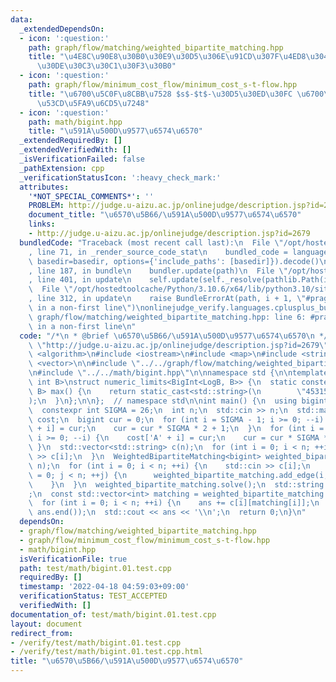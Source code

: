 ```yaml
---
data:
  _extendedDependsOn:
  - icon: ':question:'
    path: graph/flow/matching/weighted_bipartite_matching.hpp
    title: "\u4E8C\u90E8\u30B0\u30E9\u30D5\u306E\u91CD\u307F\u4ED8\u304D\u6700\u5927\
      \u30DE\u30C3\u30C1\u30F3\u30B0"
  - icon: ':question:'
    path: graph/flow/minimum_cost_flow/minimum_cost_s-t-flow.hpp
    title: "\u6700\u5C0F\u8CBB\u7528 $s$-$t$-\u30D5\u30ED\u30FC \u6700\u77ED\u8DEF\
      \u53CD\u5FA9\u6CD5\u7248"
  - icon: ':question:'
    path: math/bigint.hpp
    title: "\u591A\u500D\u9577\u6574\u6570"
  _extendedRequiredBy: []
  _extendedVerifiedWith: []
  _isVerificationFailed: false
  _pathExtension: cpp
  _verificationStatusIcon: ':heavy_check_mark:'
  attributes:
    '*NOT_SPECIAL_COMMENTS*': ''
    PROBLEM: http://judge.u-aizu.ac.jp/onlinejudge/description.jsp?id=2679
    document_title: "\u6570\u5B66/\u591A\u500D\u9577\u6574\u6570"
    links:
    - http://judge.u-aizu.ac.jp/onlinejudge/description.jsp?id=2679
  bundledCode: "Traceback (most recent call last):\n  File \"/opt/hostedtoolcache/Python/3.10.6/x64/lib/python3.10/site-packages/onlinejudge_verify/documentation/build.py\"\
    , line 71, in _render_source_code_stat\n    bundled_code = language.bundle(stat.path,\
    \ basedir=basedir, options={'include_paths': [basedir]}).decode()\n  File \"/opt/hostedtoolcache/Python/3.10.6/x64/lib/python3.10/site-packages/onlinejudge_verify/languages/cplusplus.py\"\
    , line 187, in bundle\n    bundler.update(path)\n  File \"/opt/hostedtoolcache/Python/3.10.6/x64/lib/python3.10/site-packages/onlinejudge_verify/languages/cplusplus_bundle.py\"\
    , line 401, in update\n    self.update(self._resolve(pathlib.Path(included), included_from=path))\n\
    \  File \"/opt/hostedtoolcache/Python/3.10.6/x64/lib/python3.10/site-packages/onlinejudge_verify/languages/cplusplus_bundle.py\"\
    , line 312, in update\n    raise BundleErrorAt(path, i + 1, \"#pragma once found\
    \ in a non-first line\")\nonlinejudge_verify.languages.cplusplus_bundle.BundleErrorAt:\
    \ graph/flow/matching/weighted_bipartite_matching.hpp: line 6: #pragma once found\
    \ in a non-first line\n"
  code: "/*\n * @brief \u6570\u5B66/\u591A\u500D\u9577\u6574\u6570\n */\n#define PROBLEM\
    \ \"http://judge.u-aizu.ac.jp/onlinejudge/description.jsp?id=2679\"\n\n#include\
    \ <algorithm>\n#include <iostream>\n#include <map>\n#include <string>\n#include\
    \ <vector>\n\n#include \"../../graph/flow/matching/weighted_bipartite_matching.hpp\"\
    \n#include \"../../math/bigint.hpp\"\n\nnamespace std {\n\ntemplate <int LogB,\
    \ int B>\nstruct numeric_limits<BigInt<LogB, B>> {\n  static constexpr BigInt<LogB,\
    \ B> max() {\n    return static_cast<std::string>(\n        \"453152254949043485887196599220742984693877551020408163265306122448979591836734693877551\"\
    );\n  }\n};\n\n};  // namespace std\n\nint main() {\n  using bigint = BigInt<>;\n\
    \  constexpr int SIGMA = 26;\n  int n;\n  std::cin >> n;\n  std::map<char, bigint>\
    \ cost;\n  bigint cur = 0;\n  for (int i = SIGMA - 1; i >= 0; --i) {\n    cost['a'\
    \ + i] = cur;\n    cur = cur * SIGMA * 2 + 1;\n  }\n  for (int i = SIGMA - 1;\
    \ i >= 0; --i) {\n    cost['A' + i] = cur;\n    cur = cur * SIGMA * 2 + 1;\n \
    \ }\n  std::vector<std::string> c(n);\n  for (int i = 0; i < n; ++i) {\n    std::cin\
    \ >> c[i];\n  }\n  WeightedBipartiteMatching<bigint> weighted_bipartite_matching(n,\
    \ n);\n  for (int i = 0; i < n; ++i) {\n    std::cin >> c[i];\n    for (int j\
    \ = 0; j < n; ++j) {\n      weighted_bipartite_matching.add_edge(i, j, cost[c[i][j]]);\n\
    \    }\n  }\n  weighted_bipartite_matching.solve();\n  std::string ans = \"\"\
    ;\n  const std::vector<int> matching = weighted_bipartite_matching.matching();\n\
    \  for (int i = 0; i < n; ++i) {\n    ans += c[i][matching[i]];\n  }\n  std::sort(ans.begin(),\
    \ ans.end());\n  std::cout << ans << '\\n';\n  return 0;\n}\n"
  dependsOn:
  - graph/flow/matching/weighted_bipartite_matching.hpp
  - graph/flow/minimum_cost_flow/minimum_cost_s-t-flow.hpp
  - math/bigint.hpp
  isVerificationFile: true
  path: test/math/bigint.01.test.cpp
  requiredBy: []
  timestamp: '2022-04-18 04:59:03+09:00'
  verificationStatus: TEST_ACCEPTED
  verifiedWith: []
documentation_of: test/math/bigint.01.test.cpp
layout: document
redirect_from:
- /verify/test/math/bigint.01.test.cpp
- /verify/test/math/bigint.01.test.cpp.html
title: "\u6570\u5B66/\u591A\u500D\u9577\u6574\u6570"
---
```

